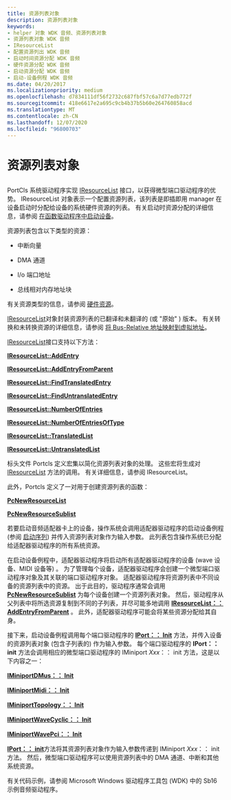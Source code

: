 ```yaml
---
title: 资源列表对象
description: 资源列表对象
keywords:
- helper 对象 WDK 音频、资源列表对象
- 资源列表对象 WDK 音频
- IResourceList
- 配置资源列出 WDK 音频
- 启动时间资源分配 WDK 音频
- 硬件资源分配 WDK 音频
- 启动资源分配 WDK 音频
- 启动-设备例程 WDK 音频
ms.date: 04/20/2017
ms.localizationpriority: medium
ms.openlocfilehash: d7834111df56f2732c687fbf57c6a7d77edb772f
ms.sourcegitcommit: 418e6617e2a695c9cb4b37b5b60e264760858acd
ms.translationtype: MT
ms.contentlocale: zh-CN
ms.lasthandoff: 12/07/2020
ms.locfileid: "96800703"
---
```

# <a name="resource-list-objects"></a>资源列表对象


## <span id="resource_list_objects"></span><span id="RESOURCE_LIST_OBJECTS"></span>


PortCls 系统驱动程序实现 [IResourceList](/windows-hardware/drivers/ddi/portcls/nn-portcls-iresourcelist) 接口，以获得微型端口驱动程序的优势。 IResourceList 对象表示一个配置资源列表，该列表是即插即用 manager 在设备启动时分配给设备的系统硬件资源的列表。 有关启动时资源分配的详细信息，请参阅 [在函数驱动程序中启动设备](../kernel/starting-a-device-in-a-function-driver.md)。

资源列表包含以下类型的资源：

-   中断向量

-   DMA 通道

-   I/o 端口地址

-   总线相对内存地址块

有关资源类型的信息，请参阅 [硬件资源](../kernel/hardware-resources.md)。

[IResourceList](/windows-hardware/drivers/ddi/portcls/nn-portcls-iresourcelist)对象封装资源列表的已翻译和未翻译的 (或 "原始" ) 版本。 有关转换和未转换资源的详细信息，请参阅 [将 Bus-Relative 地址映射到虚拟地址](../kernel/mapping-bus-relative-addresses-to-virtual-addresses.md)。

[IResourceList](/windows-hardware/drivers/ddi/portcls/nn-portcls-iresourcelist)接口支持以下方法：

[**IResourceList::AddEntry**](/windows-hardware/drivers/ddi/portcls/nf-portcls-iresourcelist-addentry)

[**IResourceList::AddEntryFromParent**](/windows-hardware/drivers/ddi/portcls/nf-portcls-iresourcelist-addentryfromparent)

[**IResourceList::FindTranslatedEntry**](/windows-hardware/drivers/ddi/portcls/nf-portcls-iresourcelist-findtranslatedentry)

[**IResourceList::FindUntranslatedEntry**](/windows-hardware/drivers/ddi/portcls/nf-portcls-iresourcelist-finduntranslatedentry)

[**IResourceList::NumberOfEntries**](/windows-hardware/drivers/ddi/portcls/nf-portcls-iresourcelist-numberofentries)

[**IResourceList::NumberOfEntriesOfType**](/windows-hardware/drivers/ddi/portcls/nf-portcls-iresourcelist-numberofentriesoftype)

[**IResourceList::TranslatedList**](/windows-hardware/drivers/ddi/portcls/nf-portcls-iresourcelist-translatedlist)

[**IResourceList::UntranslatedList**](/windows-hardware/drivers/ddi/portcls/nf-portcls-iresourcelist-untranslatedlist)

标头文件 Portcls 定义宏集以简化资源列表对象的处理。 这些宏将生成对 [IResourceList](/windows-hardware/drivers/ddi/portcls/nn-portcls-iresourcelist) 方法的调用。 有关详细信息，请参阅 IResourceList。

此外，Portcls 定义了一对用于创建资源列表的函数：

[**PcNewResourceList**](/windows-hardware/drivers/ddi/portcls/nf-portcls-pcnewresourcelist)

[**PcNewResourceSublist**](/windows-hardware/drivers/ddi/portcls/nf-portcls-pcnewresourcesublist)

若要启动音频适配器卡上的设备，操作系统会调用适配器驱动程序的启动设备例程 (参阅 [启动序列](startup-sequence.md)) 并传入资源列表对象作为输入参数。 此列表包含操作系统已分配给适配器驱动程序的所有系统资源。

在启动设备例程中，适配器驱动程序将启动所有适配器驱动程序的设备 (wave 设备、MIDI 设备等) 。 为了管理每个设备，适配器驱动程序会创建一个微型端口驱动程序对象及其关联的端口驱动程序对象。 适配器驱动程序将资源列表中不同设备的资源列表中的资源。 出于此目的，驱动程序通常会调用 [**PcNewResourceSublist**](/windows-hardware/drivers/ddi/portcls/nf-portcls-pcnewresourcesublist) 为每个设备创建一个资源列表对象。 然后，驱动程序从父列表中将所选资源复制到不同的子列表，并尽可能多地调用 [**IResourceList：： AddEntryFromParent**](/windows-hardware/drivers/ddi/portcls/nf-portcls-iresourcelist-addentryfromparent) 。 此外，适配器驱动程序可能会将某些资源分配给其自身。

接下来，启动设备例程调用每个端口驱动程序的 [**IPort：： Init**](/windows-hardware/drivers/ddi/portcls/nf-portcls-iport-init) 方法，并传入设备的资源列表对象 (包含子列表的) 作为输入参数。 每个端口驱动程序的 **IPort：： init** 方法会调用相应的微型端口驱动程序的 IMiniport *Xxx*：： init 方法，这是以下内容之一：

[**IMiniportDMus：： Init**](/windows-hardware/drivers/ddi/dmusicks/nf-dmusicks-iminiportdmus-init)

[**IMiniportMidi：： Init**](/windows-hardware/drivers/ddi/portcls/nf-portcls-iminiportmidi-init)

[**IMiniportTopology：： Init**](/windows-hardware/drivers/ddi/portcls/nf-portcls-iminiporttopology-init)

[**IMiniportWaveCyclic：： Init**](/windows-hardware/drivers/ddi/portcls/nf-portcls-iminiportwavecyclic-init)

[**IMiniportWavePci：： Init**](/windows-hardware/drivers/ddi/portcls/nf-portcls-iminiportwavepci-init)

[**IPort：： init**](/windows-hardware/drivers/ddi/portcls/nf-portcls-iport-init)方法将其资源列表对象作为输入参数传递到 IMiniport *Xxx*：： init 方法。 然后，微型端口驱动程序可以使用资源列表中的 DMA 通道、中断和其他系统资源。

有关代码示例，请参阅 Microsoft Windows 驱动程序工具包 (WDK) 中的 Sb16 示例音频驱动程序。

 

